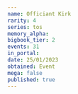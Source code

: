 ```yaml
---
name: Officiant Kirk
rarity: 4
series: tos
memory_alpha:
bigbook_tier: 2
events: 31
in_portal:
date: 25/01/2023
obtained: Event
mega: false
published: true
---
```




